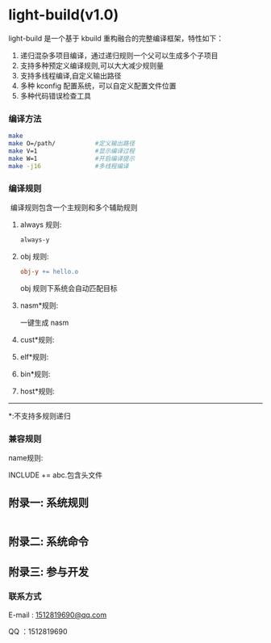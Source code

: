 # light-build(v1.0)

light-build 是一个基于 kbuild 重构融合的完整编译框架，特性如下：

1. 递归混杂多项目编译，通过递归规则一个父可以生成多个子项目
2. 支持多种预定义编译规则,可以大大减少规则量
3. 支持多线程编译,自定义输出路径
4. 多种 kconfig 配置系统，可以自定义配置文件位置
5. 多种代码错误检查工具

### 编译方法

```bash
make 
make O=/path/			#定义输出路径
make V=1				#显示编译过程
make W=1				#开启编译提示
make -j16				#多线程编译
```

### 编译规则

​	编译规则包含一个主规则和多个辅助规则

1. always 规则:

   ```Makefile
   always-y	
   ```

2. obj 规则:

   ```Makefile
   obj-y += hello.o
   ```

   obj 规则下系统会自动匹配目标

   

3. nasm*规则:

   一键生成 nasm

   

4. cust*规则:



5. elf*规则:



6. bin*规则:



7. host*规则:



------

*:不支持多规则递归



### 兼容规则

name规则:	





INCLUDE += abc.包含头文件

## 附录一:    系统规则

```

```

## 附录二:    系统命令



## 附录三:    参与开发





### 联系方式

E-mail : 1512819690@qq.com

QQ ：1512819690
